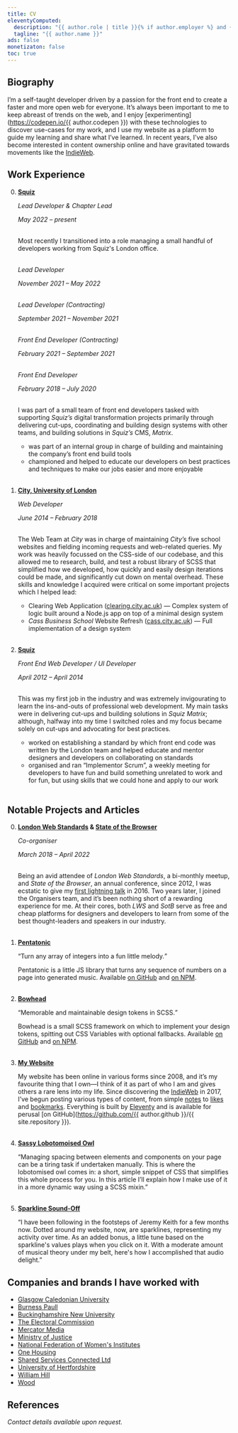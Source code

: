 ```yaml
---
title: CV
eleventyComputed:
  description: "{{ author.role | title }}{% if author.employer %} and {{ author.employer.role | title }} at {{ author.employer.title }}{% endif %}"
  tagline: "{{ author.name }}"
ads: false
monetizaton: false
toc: true
---
```


## Biography

I’m a self-taught developer driven by a passion for the front end to create a faster and more open web for everyone. It’s always been important to me to keep abreast of trends on the web, and I enjoy [experimenting](https://codepen.io/{{ author.codepen }}) with these technologies to discover use-cases for my work, and I use my website as a platform to guide my learning and share what I’ve learned. In recent years, I’ve also become interested in content ownership online and have gravitated towards movements like the [IndieWeb](https://indieweb.org).

## Work Experience

0. **[Squiz](https://squiz.net)**

    *Lead Developer & Chapter Lead*

    *May 2022 – present*<br><br>

    Most recently I transitioned into a role managing a small handful of developers working from Squiz's London office.<br><br>

    *Lead Developer*

    *November 2021 – May 2022*<br><br>

    *Lead Developer (Contracting)*

    *September 2021 – November 2021*<br><br>

    *Front End Developer (Contracting)*

    *February 2021 – September 2021*<br><br>

    *Front End Developer*

    *February 2018 – July 2020*<br><br>

    I was part of a small team of front end developers tasked with supporting *Squiz’s* digital transformation projects primarily through delivering cut-ups, coordinating and building design systems with other teams, and building solutions in *Squiz’s* CMS, *Matrix*.

    - was part of an internal group in charge of building and maintaining the company’s front end build tools
    - championed and helped to educate our developers on best practices and techniques to make our jobs easier and more enjoyable<br><br>

0. **[City, University of London](https://city.ac.uk)**

    *Web Developer*

    *June 2014 – February 2018*<br><br>

    The Web Team at *City* was in charge of maintaining *City’s* five school websites and fielding incoming requests and web-related queries. My work was heavily focussed on the CSS-side of our codebase, and this allowed me to research, build, and test a robust library of SCSS that simplified how we developed, how quickly and easily design iterations could be made, and significantly cut down on mental overhead. These skills and knowledge I acquired were critical on some important projects which I helped lead:

    - Clearing Web Application (<a href="https://clearing.city.ac.uk">clearing.city.ac.uk</a>) — Complex system of logic built around a Node.js app on top of a minimal design system
    - *Cass Business School* Website Refresh (<a href="https://cass.city.ac.uk">cass.city.ac.uk</a>) — Full implementation of a design system<br><br>

0. **[Squiz](https://squiz.net)**

    *Front End Web Developer / UI Developer*

    *April 2012 – April 2014*<br><br>

    This was my first job in the industry and was extremely invigourating to learn the ins-and-outs of professional web development. My main tasks were in delivering cut-ups and building solutions in *Squiz Matrix*; although, halfway into my time I switched roles and my focus became solely on cut-ups and advocating for best practices.

    - worked on establishing a standard by which front end code was written by the London team and helped educate and mentor designers and developers on collaborating on standards
    - organised and ran “Implementor Scrum”, a weekly meeting for developers to have fun and build something unrelated to work and for fun, but using skills that we could hone and apply to our work<br><br>

## Notable Projects and Articles

0. **[London Web Standards](https://londonwebstandards.org) & [State of the Browser](https://stateofthebrowser.com)**

    *Co-organiser*

    *March 2018 – April 2022*<br><br>

    Being an avid attendee of *London Web Standards*, a bi-monthly meetup, and *State of the Browser*, an annual conference, since 2012, I was ecstatic to give my [first lightning talk](https://chrisburnell.com/talk/middle-out/) in 2016. Two years later, I joined the Organisers team, and it’s been nothing short of a rewarding experience for me. At their cores, both *LWS* and *SotB* serve as free and cheap platforms for designers and developers to learn from some of the best thought-leaders and speakers in our industry.<br><br>

0. **[Pentatonic](https://chrisburnell.com/pentatonic/)**

    <q>Turn any array of integers into a fun little melody.</q>

    Pentatonic is a little JS library that turns any sequence of numbers on a page into generated music. Available [on GitHub](https://github.com/chrisburnell/pentatonic) and [on NPM](https://www.npmjs.com/package/@chrisburnell/pentatonic).<br><br>

0. **[Bowhead](https://chrisburnell.com/bowhead/)**

    <q>Memorable and maintainable design tokens in SCSS.</q>

    Bowhead is a small SCSS framework on which to implement your design tokens, spitting out CSS Variables with optional fallbacks. Available [on GitHub](https://github.com/chrisburnell/bowhead) and [on NPM](https://www.npmjs.com/package/@chrisburnell/bowhead).<br><br>

0. **[My Website](https://chrisburnell.com/)**

    My website has been online in various forms since 2008, and it’s my favourite thing that I own—I think of it as part of who I am and gives others a rare lens into my life. Since discovering the [IndieWeb](https://indieweb.org/) in 2017, I’ve begun posting various types of content, from simple [notes](https://chrisburnell.com/notes/) to [likes](https://chrisburnell.com/likes/) and [bookmarks](https://chrisburnell.com/bookmarks/). Everything is built by [Eleventy](https://www.11ty.dev/) and is available for perusal [on GitHub](https://github.com/{{ author.github }}/{{ site.repository }}).<br><br>

0. **[Sassy Lobotomoised Owl](https://chrisburnell.com/article/sassy-lobotomised-owl/)**

    “Managing spacing between elements and components on your page can be a tiring task if undertaken manually. This is where the lobotomised owl comes in: a short, simple snippet of CSS that simplifies this whole process for you. In this article I’ll explain how I make use of it in a more dynamic way using a SCSS mixin.”<br><br>

0. **[Sparkline Sound-Off](https://chrisburnell.com/article/sparkline-sound-off/)**

    “I have been following in the footsteps of Jeremy Keith for a few months now. Dotted around my website, now, are sparklines, representing my activity over time. As an added bonus, a little tune based on the sparkline's values plays when you click on it. With a moderate amount of musical theory under my belt, here's how I accomplished that audio delight.”

## Companies and brands I have worked with

- [Glasgow Caledonian University](https://www.gcu.ac.uk/)
- [Burness Paull](https://www.burnesspaull.com/)
- [Buckinghamshire New University](https://bucks.ac.uk/)
- [The Electoral Commission](https://www.electoralcommission.org.uk/)
- [Mercator Media](https://www.mercatormedia.com/)
- [Ministry of Justice](https://www.gov.uk/government/organisations/ministry-of-justice)
- [National Federation of Women's Institutes](https://www.thewi.org.uk/)
- [One Housing](https://www.onehousing.co.uk/)
- [Shared Services Connected Ltd](https://www.sscl.com/)
- [University of Hertfordshire](https://www.herts.ac.uk/)
- [William Hill](https://www.williamhill.com/)
- [Wood](https://www.woodplc.com/)

## References

*Contact details available upon request.*

